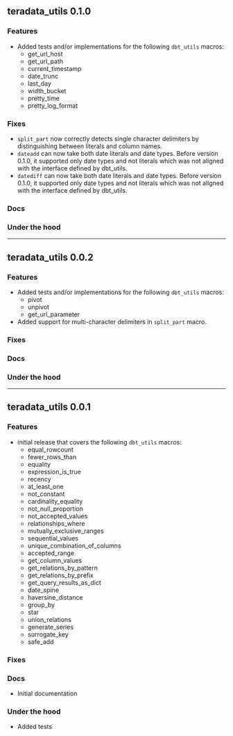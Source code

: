 ## teradata_utils 0.1.0

### Features
* Added tests and/or implementations for the following `dbt_utils` macros:
  * get_url_host
  * get_url_path
  * current_timestamp
  * date_trunc
  * last_day
  * width_bucket
  * pretty_time
  * pretty_log_format

### Fixes
* `split_part` now correctly detects single character delimiters by distinguishing between literals and column names.
* `dateadd` can now take both date literals and date types. Before version 0.1.0, it supported only date types and not literals which was not aligned with the interface defined by dbt_utils. 
* `datediff` can now take both date literals and date types. Before version 0.1.0, it supported only date types and not literals which was not aligned with the interface defined by dbt_utils. 

### Docs

### Under the hood

---
## teradata_utils 0.0.2

### Features
* Added tests and/or implementations for the following `dbt_utils` macros:
  * pivot
  * unpivot
  * get_url_parameter               
* Added support for multi-character delimiters in `split_part` macro. 

### Fixes

### Docs

### Under the hood

---
## teradata_utils 0.0.1

### Features
* initial release that covers the following `dbt_utils` macros:
  * equal_rowcount         
  * fewer_rows_than        
  * equality               
  * expression_is_true     
  * recency                
  * at_least_one           
  * not_constant           
  * cardinality_equality   
  * not_null_proportion          
  * not_accepted_values          
  * relationships_where          
  * mutually_exclusive_ranges    
  * sequential_values            
  * unique_combination_of_columns
  * accepted_range               
  * get_column_values            
  * get_relations_by_pattern     
  * get_relations_by_prefix      
  * get_query_results_as_dict    
  * date_spine                   
  * haversine_distance           
  * group_by                     
  * star                         
  * union_relations              
  * generate_series              
  * surrogate_key                
  * safe_add                     


### Fixes

### Docs
* Initial documentation

### Under the hood
* Added tests
